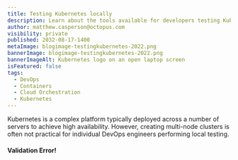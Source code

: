 ```yaml
---
title: Testing Kubernetes locally
description: Learn about the tools available for developers testing Kubernetes on their local machines. 
author: matthew.casperson@octopus.com
visibility: private
published: 2032-08-17-1400
metaImage: blogimage-testingkubernetes-2022.png
bannerImage: blogimage-testingkubernetes-2022.png
bannerImageAlt: Kubernetes logo on an open laptop screen
isFeatured: false
tags: 
  - DevOps
  - Containers
  - Cloud Orchestration
  - Kubernetes
---
```


Kubernetes is a complex platform typically deployed across a number of servers to achieve high availability. However, creating multi-node clusters is often not practical for individual DevOps engineers performing local testing.

#### Validation Error!
